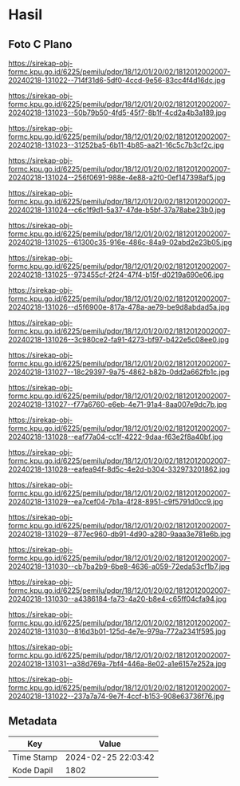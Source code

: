 # Hasil

## Foto C Plano

https://sirekap-obj-formc.kpu.go.id/6225/pemilu/pdpr/18/12/01/20/02/1812012002007-20240218-131022--714f31d6-5df0-4ccd-9e56-83cc4f4d16dc.jpg

https://sirekap-obj-formc.kpu.go.id/6225/pemilu/pdpr/18/12/01/20/02/1812012002007-20240218-131023--50b79b50-4fd5-45f7-8b1f-4cd2a4b3a189.jpg

https://sirekap-obj-formc.kpu.go.id/6225/pemilu/pdpr/18/12/01/20/02/1812012002007-20240218-131023--31252ba5-6b11-4b85-aa21-16c5c7b3cf2c.jpg

https://sirekap-obj-formc.kpu.go.id/6225/pemilu/pdpr/18/12/01/20/02/1812012002007-20240218-131024--256f0691-988e-4e88-a2f0-0ef147398af5.jpg

https://sirekap-obj-formc.kpu.go.id/6225/pemilu/pdpr/18/12/01/20/02/1812012002007-20240218-131024--c6c1f9d1-5a37-47de-b5bf-37a78abe23b0.jpg

https://sirekap-obj-formc.kpu.go.id/6225/pemilu/pdpr/18/12/01/20/02/1812012002007-20240218-131025--61300c35-916e-486c-84a9-02abd2e23b05.jpg

https://sirekap-obj-formc.kpu.go.id/6225/pemilu/pdpr/18/12/01/20/02/1812012002007-20240218-131025--973455cf-2f24-47f4-b15f-d0219a690e06.jpg

https://sirekap-obj-formc.kpu.go.id/6225/pemilu/pdpr/18/12/01/20/02/1812012002007-20240218-131026--d5f6900e-817a-478a-ae79-be9d8abdad5a.jpg

https://sirekap-obj-formc.kpu.go.id/6225/pemilu/pdpr/18/12/01/20/02/1812012002007-20240218-131026--3c980ce2-fa91-4273-bf97-b422e5c08ee0.jpg

https://sirekap-obj-formc.kpu.go.id/6225/pemilu/pdpr/18/12/01/20/02/1812012002007-20240218-131027--18c29397-9a75-4862-b82b-0dd2a662fb1c.jpg

https://sirekap-obj-formc.kpu.go.id/6225/pemilu/pdpr/18/12/01/20/02/1812012002007-20240218-131027--f77a6760-e6eb-4e71-91a4-8aa007e9dc7b.jpg

https://sirekap-obj-formc.kpu.go.id/6225/pemilu/pdpr/18/12/01/20/02/1812012002007-20240218-131028--eaf77a04-cc1f-4222-9daa-f63e2f8a40bf.jpg

https://sirekap-obj-formc.kpu.go.id/6225/pemilu/pdpr/18/12/01/20/02/1812012002007-20240218-131028--eafea94f-8d5c-4e2d-b304-332973201862.jpg

https://sirekap-obj-formc.kpu.go.id/6225/pemilu/pdpr/18/12/01/20/02/1812012002007-20240218-131029--ea7cef04-7b1a-4f28-8951-c9f5791d0cc9.jpg

https://sirekap-obj-formc.kpu.go.id/6225/pemilu/pdpr/18/12/01/20/02/1812012002007-20240218-131029--877ec960-db91-4d90-a280-9aaa3e781e6b.jpg

https://sirekap-obj-formc.kpu.go.id/6225/pemilu/pdpr/18/12/01/20/02/1812012002007-20240218-131030--cb7ba2b9-6be8-4636-a059-72eda53cf1b7.jpg

https://sirekap-obj-formc.kpu.go.id/6225/pemilu/pdpr/18/12/01/20/02/1812012002007-20240218-131030--a4386184-fa73-4a20-b8e4-c65ff04cfa94.jpg

https://sirekap-obj-formc.kpu.go.id/6225/pemilu/pdpr/18/12/01/20/02/1812012002007-20240218-131030--816d3b01-125d-4e7e-979a-772a2341f595.jpg

https://sirekap-obj-formc.kpu.go.id/6225/pemilu/pdpr/18/12/01/20/02/1812012002007-20240218-131031--a38d769a-7bf4-446a-8e02-a1e6157e252a.jpg

https://sirekap-obj-formc.kpu.go.id/6225/pemilu/pdpr/18/12/01/20/02/1812012002007-20240218-131022--237a7a74-9e7f-4ccf-b153-908e63736f76.jpg


## Metadata

| Key        | Value               |
| ---------- | ------------------- |
| Time Stamp | 2024-02-25 22:03:42 |
| Kode Dapil | 1802                |



